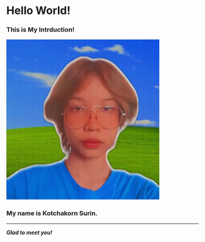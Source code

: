 # Hello World!
### This is My Intrduction!
![This is me](me.png)
### My name is Kotchakorn Surin.
---
_**Glad to meet you!**_
